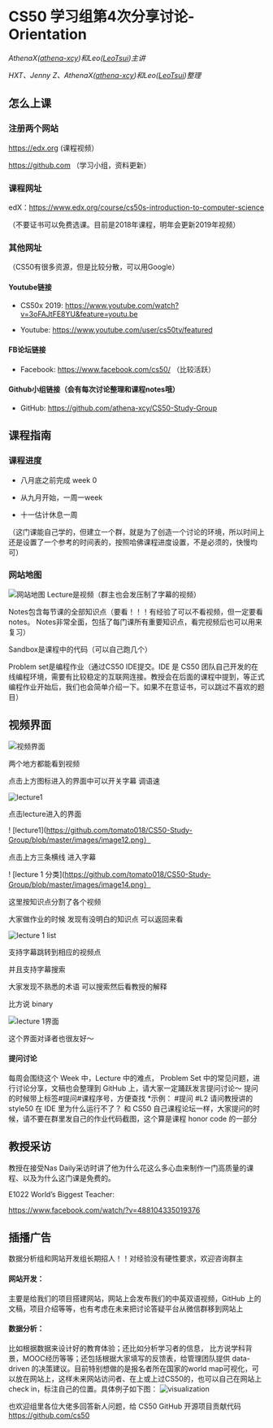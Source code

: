 # CS50 学习组第4次分享讨论-Orientation

_AthenaX([athena-xcy](https://github.com/athena-xcy))和Leo([LeoTsui](https://www.github.com/LeoTsui))主讲_

_HXT、Jenny Z、AthenaX([athena-xcy](https://github.com/athena-xcy))和Leo([LeoTsui](https://www.github.com/LeoTsui))整理_

## 怎么上课

### 注册两个网站
https://edx.org (课程视频）

https://github.com （学习小组，资料更新）

### 课程网址
edX：https://www.edx.org/course/cs50s-introduction-to-computer-science

（不要证书可以免费选课。目前是2018年课程，明年会更新2019年视频）

### 其他网址
（CS50有很多资源，但是比较分散，可以用Google）

#### Youtube链接
- CS50x 2019: https://www.youtube.com/watch?v=3oFAJtFE8YU&feature=youtu.be

- Youtube: https://www.youtube.com/user/cs50tv/featured

#### FB论坛链接

- Facebook: https://www.facebook.com/cs50/ （比较活跃）

#### Github小组链接（会有每次讨论整理和课程notes哦）

- GitHub: https://github.com/athena-xcy/CS50-Study-Group

## 课程指南

### 课程进度
- 八月底之前完成 week 0

- 从九月开始，一周一week

- 十一估计休息一周

（这门课能自己学的，但建立一个群，就是为了创造一个讨论的环境，所以时间上还是设置了一个参考的时间表的，按照哈佛课程进度设置，不是必须的，快慢均可）

### 网站地图
![网站地图](https://github.com/tomato018/CS50-Study-Group/blob/master/images/image10.png)
Lecture是视频（群主也会发压制了字幕的视频）

Notes包含每节课的全部知识点（要看！！！有经验了可以不看视频，但一定要看notes。 Notes非常全面，包括了每门课所有重要知识点，看完视频后也可以用来复习）

Sandbox是课程中的代码（可以自己跑几个）

Problem set是编程作业（通过CS50 IDE提交。IDE 是 CS50 团队自己开发的在线编程环境，需要有比较稳定的互联网连接。教授会在后面的课程中提到，等正式编程作业开始后，我们也会简单介绍一下。如果不在意证书，可以跳过不喜欢的题目）

## 视频界面
![视频界面](https://github.com/tomato018/CS50-Study-Group/blob/master/images/image11.png)

两个地方都能看到视频

点击上方图标进入的界面中可以开关字幕 调语速

![lecture1](https://github.com/tomato018/CS50-Study-Group/blob/master/images/image12.png)

点击lecture进入的界面

! [lecture1](https://github.com/tomato018/CS50-Study-Group/blob/master/images/image12.png）

点击上方三条横线 进入字幕

! [lecture 1 分类](https://github.com/tomato018/CS50-Study-Group/blob/master/images/image14.png）

这里按知识点分割了各个视频

大家做作业的时候 发现有没明白的知识点 可以返回来看

![lecture 1 list](https://github.com/tomato018/CS50-Study-Group/blob/master/images/image15.png)

支持字幕跳转到相应的视频点

并且支持字幕搜索 

大家发现不熟悉的术语 可以搜索然后看教授的解释

比方说 binary

![lecture 1界面](https://github.com/tomato018/CS50-Study-Group/blob/master/images/image16.png)

这个界面对译者也很友好～

#### 提问讨论

每周会围绕这个 Week 中，Lecture 中的难点， Problem Set 中的常见问题，进行讨论分享，文稿也会整理到 GitHub 上，请大家一定踊跃发言提问讨论～
提问的时候带上标签#提问#课程序号，方便查找
*示例：
#提问 #L2 
请问教授讲的 style50 在 IDE 里为什么运行不了？
和 CS50 自己课程论坛一样，大家提问的时候，请不要在群里发自己的作业代码截图，这个算是课程 honor code 的一部分

## 教授采访

教授在接受Nas Daily采访时讲了他为什么花这么多心血来制作一门高质量的课程、以及为什么这门课是免费的。

E1022 World’s Biggest Teacher: 

https://www.facebook.com/watch/?v=488104335019376

## 插播广告
数据分析组和网站开发组长期招人！！对经验没有硬性要求，欢迎咨询群主
#### 网站开发：
主要是给我们的项目搭建网站，网站上会发布我们的中英双语视频，GitHub 上的文稿，项目介绍等等，也有考虑在未来把讨论答疑平台从微信群移到网站上
#### 数据分析：
比如根据数据来设计好的教育体验；还比如分析学习者的信息， 比方说学科背景，MOOC经历等等；还包括根据大家填写的反馈表，给管理团队提供 data-driven 的决策建议。目前特别想做的是报名者所在国家的world map可视化，可以放在网站上，这样未来网站访问者、在上或上过CS50的，也可以自己在网站上check in，标注自己的位置。具体例子如下图：
![visualization](https://github.com/tomato018/CS50-Study-Group/blob/master/images/image17.png)

也欢迎组里各位大佬多回答新人问题，给 CS50 GitHub 开源项目贡献代码 https://github.com/cs50
